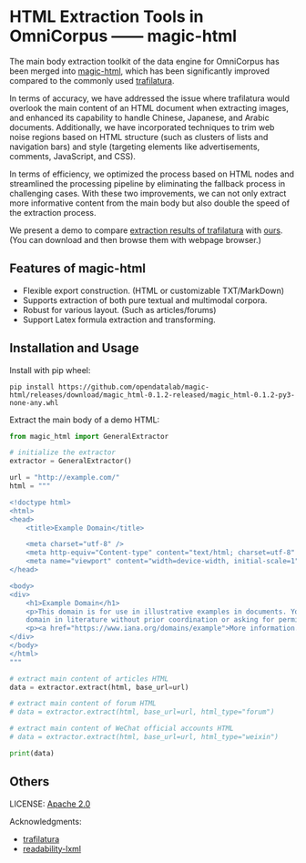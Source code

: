 # HTML Extraction Tools in OmniCorpus —— magic-html

The main body extraction toolkit of the data engine for OmniCorpus has been merged into [magic-html](https://github.com/opendatalab/magic-html), which has been significantly improved compared to the commonly used [trafilatura](https://github.com/adbar/trafilatura). 

In terms of accuracy, we have addressed the issue where trafilatura would overlook the main content of an HTML document when extracting images, and enhanced its capability to handle Chinese, Japanese, and Arabic documents. Additionally, we have incorporated techniques to trim web noise regions based on HTML structure (such as clusters of lists and navigation bars) and style (targeting elements like advertisements, comments, JavaScript, and CSS). 

In terms of efficiency, we optimized the process based on HTML nodes and streamlined the processing pipeline by eliminating the fallback process in challenging cases. With these two improvements, we can not only extract more informative content from the main body but also double the speed of the extraction process.

We present a demo to compare [extraction results of trafilatura](./demo_trafilatura_extraction.html) with [ours](./demo_magic-html_extraction.html). (You can download and then browse them with webpage browser.)



## Features of magic-html

- Flexible export construction. (HTML or customizable TXT/MarkDown)
- Supports extraction of both pure textual and multimodal corpora.
- Robust for various layout. (Such as articles/forums)
- Support Latex formula extraction and transforming.



## Installation and Usage

Install with pip wheel:

```shell
pip install https://github.com/opendatalab/magic-html/releases/download/magic_html-0.1.2-released/magic_html-0.1.2-py3-none-any.whl
```

Extract the main body of a demo HTML:

```python
from magic_html import GeneralExtractor

# initialize the extractor
extractor = GeneralExtractor()

url = "http://example.com/"
html = """

<!doctype html>
<html>
<head>
    <title>Example Domain</title>

    <meta charset="utf-8" />
    <meta http-equiv="Content-type" content="text/html; charset=utf-8" />
    <meta name="viewport" content="width=device-width, initial-scale=1" />  
</head>

<body>
<div>
    <h1>Example Domain</h1>
    <p>This domain is for use in illustrative examples in documents. You may use this
    domain in literature without prior coordination or asking for permission.</p>
    <p><a href="https://www.iana.org/domains/example">More information...</a></p>
</div>
</body>
</html>
"""

# extract main content of articles HTML
data = extractor.extract(html, base_url=url)

# extract main content of forum HTML
# data = extractor.extract(html, base_url=url, html_type="forum")

# extract main content of WeChat official accounts HTML
# data = extractor.extract(html, base_url=url, html_type="weixin")

print(data)
```



## Others

LICENSE: [Apache 2.0](https://www.apache.org/licenses/LICENSE-2.0.html)

Acknowledgments: 

- [trafilatura](https://github.com/adbar/trafilatura)
- [readability-lxml](https://github.com/buriy/python-readability)

